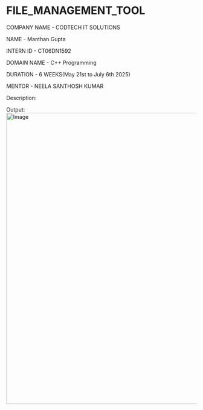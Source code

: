 # FILE_MANAGEMENT_TOOL
COMPANY NAME - CODTECH IT SOLUTIONS

NAME - Manthan Gupta

INTERN ID - CT06DN1592

DOMAIN NAME - C++ Programming 

DURATION - 6 WEEKS(May 21st to July 6th 2025)

MENTOR - NEELA SANTHOSH KUMAR

Description:

Output:
<img width="1129" height="768" alt="Image" src="https://github.com/user-attachments/assets/297ad9a6-c7cf-480c-84cd-8b89401c883d" />
